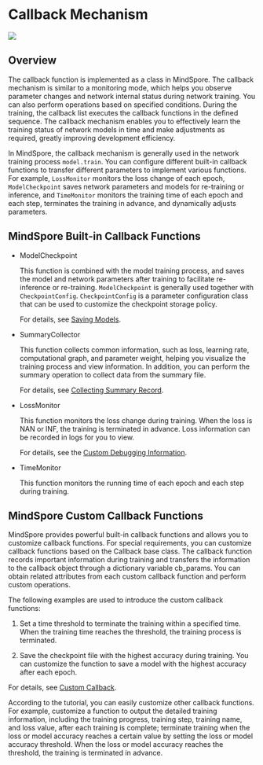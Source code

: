 # Callback Mechanism

<a href="https://gitee.com/mindspore/docs/blob/r1.3/docs/mindspore/programming_guide/source_en/callback.md" target="_blank"><img src="https://gitee.com/mindspore/docs/raw/r1.3/resource/_static/logo_source.png"></a>

## Overview

The callback function is implemented as a class in MindSpore. The callback mechanism is similar to a monitoring mode, which helps you observe parameter changes and network internal status during network training. You can also perform operations based on specified conditions. During the training, the callback list executes the callback functions in the defined sequence. The callback mechanism enables you to effectively learn the training status of network models in time and make adjustments as required, greatly improving development efficiency.

In MindSpore, the callback mechanism is generally used in the network training process `model.train`. You can configure different built-in callback functions to transfer different parameters to implement various functions. For example, `LossMonitor` monitors the loss change of each epoch, `ModelCheckpoint` saves network parameters and models for re-training or inference, and `TimeMonitor` monitors the training time of each epoch and each step, terminates the training in advance, and dynamically adjusts parameters.

## MindSpore Built-in Callback Functions

- ModelCheckpoint

    This function is combined with the model training process, and saves the model and network parameters after training to facilitate re-inference or re-training. `ModelCheckpoint` is generally used together with `CheckpointConfig`. `CheckpointConfig` is a parameter configuration class that can be used to customize the checkpoint storage policy.

    For details, see [Saving Models](https://www.mindspore.cn/docs/programming_guide/en/r1.3/save_model.html).

- SummaryCollector

    This function collects common information, such as loss, learning rate, computational graph, and parameter weight, helping you visualize the training process and view information. In addition, you can perform the summary operation to collect data from the summary file.

    For details, see [Collecting Summary Record](https://www.mindspore.cn/mindinsight/docs/en/r1.3/summary_record.html).

- LossMonitor

    This function monitors the loss change during training. When the loss is NAN or INF, the training is terminated in advance. Loss information can be recorded in logs for you to view.

    For details, see the [Custom Debugging Information](https://www.mindspore.cn/docs/programming_guide/en/r1.3/custom_debugging_info.html#mindsporecallback).

- TimeMonitor

    This function monitors the running time of each epoch and each step during training.

## MindSpore Custom Callback Functions

MindSpore provides powerful built-in callback functions and allows you to customize callback functions. For special requirements, you can customize callback functions based on the Callback base class. The callback function records important information during training and transfers the information to the callback object through a dictionary variable cb_params. You can obtain related attributes from each custom callback function and perform custom operations.

The following examples are used to introduce the custom callback functions:

1. Set a time threshold to terminate the training within a specified time. When the training time reaches the threshold, the training process is terminated.

2. Save the checkpoint file with the highest accuracy during training. You can customize the function to save a model with the highest accuracy after each epoch.

For details, see [Custom Callback](https://www.mindspore.cn/docs/programming_guide/en/r1.3/custom_debugging_info.html#custom-callback).

According to the tutorial, you can easily customize other callback functions. For example, customize a function to output the detailed training information, including the training progress, training step, training name, and loss value, after each training is complete; terminate training when the loss or model accuracy reaches a certain value by setting the loss or model accuracy threshold. When the loss or model accuracy reaches the threshold, the training is terminated in advance.

